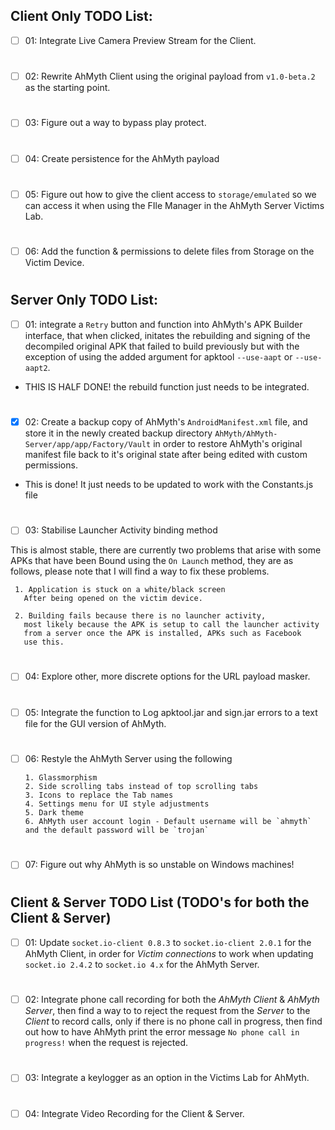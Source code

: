 ## Client Only TODO List:
- [ ] 01: Integrate Live Camera Preview Stream for the Client. 
#
- [ ] 02: Rewrite AhMyth Client using the original 
payload from `v1.0-beta.2` as the starting point.
#
- [ ] 03: Figure out a way to bypass play protect. 
#
- [ ] 04: Create persistence for the AhMyth payload
#
- [ ] 05: Figure out how to give the client access to 
`storage/emulated` so we can access it when using the
FIle Manager in the AhMyth Server Victims Lab.
#
- [ ] 06: Add the function & permissions to delete files from Storage
on the Victim Device.
#
## Server Only TODO List:

- [ ] 01: integrate a `Retry` button and function into AhMyth's APK Builder 
interface, that when clicked, initates the rebuilding and signing of 
the decompiled original APK that failed to build previously but with 
the exception of using the added argument for apktool `--use-aapt` or 
`--use-aapt2`.

- THIS IS HALF DONE! the rebuild function just needs to be 
integrated.
#
- [x] 02: Create a backup copy of AhMyth's `AndroidManifest.xml`
file, and store it in the newly created backup directory 
`AhMyth/AhMyth-Server/app/app/Factory/Vault` in order to 
restore AhMyth's original manifest file back to it's original 
state after being edited with custom permissions.

- This is done! It just needs to be updated to work with the
Constants.js file
# 
- [ ] 03: Stabilise Launcher Activity binding method

This is almost stable, there are currently two problems
that arise with some APKs that have been Bound using 
the `On Launch` method, they are as follows, please note 
that I will find a way to fix these problems.
    
     1. Application is stuck on a white/black screen
       After being opened on the victim device.
    
     2. Building fails because there is no launcher activity,
       most likely because the APK is setup to call the launcher activity
       from a server once the APK is installed, APKs such as Facebook 
       use this.
#
- [ ] 04: Explore other, more discrete options for the 
URL payload masker.
#
- [ ] 05: Integrate the function to Log apktool.jar and sign.jar 
errors to a text file for the GUI version of AhMyth.
#
- [ ] 06: Restyle the AhMyth Server using the following

      1. Glassmorphism 
      2. Side scrolling tabs instead of top scrolling tabs
      3. Icons to replace the Tab names
      4. Settings menu for UI style adjustments
      5. Dark theme
      6. AhMyth user account login - Default username will be `ahmyth` 
      and the default password will be `trojan`
#
- [ ] 07: Figure out why AhMyth is so unstable on 
Windows machines!
#
## Client & Server TODO List (TODO's for both the Client & Server)

- [ ] 01: Update `socket.io-client 0.8.3` to 
`socket.io-client 2.0.1` for the AhMyth Client, 
in order for *Victim connections* to work when
updating `socket.io 2.4.2` to `socket.io 4.x` for
the AhMyth Server.
#
- [ ] 02: Integrate phone call recording for both the 
*AhMyth Client* & *AhMyth Server*, then find a way to
to reject the request from the *Server* to the *Client*
to record calls, only if there is no phone call in progress,
then find out how to have AhMyth print the error message 
`No phone call in progress!` when the request is rejected.
#
- [ ] 03: Integrate a keylogger as an option in the Victims Lab
for AhMyth.
#
- [ ] 04: Integrate Video Recording for the Client & Server. 

